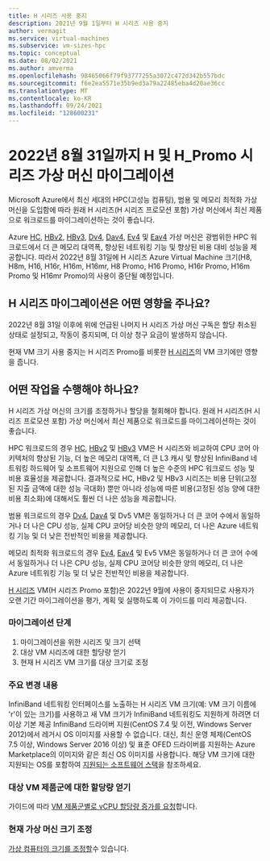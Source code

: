 ```yaml
---
title: H 시리즈 사용 중지
description: 2021년 9월 1일부터 H 시리즈 사용 중지
author: vermagit
ms.service: virtual-machines
ms.subservice: vm-sizes-hpc
ms.topic: conceptual
ms.date: 08/02/2021
ms.author: amverma
ms.openlocfilehash: 98465066f79f93777255a3072c472d342b557bdc
ms.sourcegitcommit: f6e2ea5571e35b9ed3a79a22485eba4d20ae36cc
ms.translationtype: MT
ms.contentlocale: ko-KR
ms.lasthandoff: 09/24/2021
ms.locfileid: "128600231"
---
```

# <a name="migrate-your-h-and-h_promo-series-virtual-machines-by-august-31-2022"></a>2022년 8월 31일까지 H 및 H_Promo 시리즈 가상 머신 마이그레이션
Microsoft Azure에서 최신 세대의 HPC(고성능 컴퓨팅), 범용 및 메모리 최적화 가상 머신을 도입함에 따라 원래 H 시리즈(H 시리즈 프로모션 포함) 가상 머신에서 최신 제품으로 워크로드를 마이그레이션하는 것이 좋습니다.

Azure [HC](hc-series.md), [HBv2](hbv2-series.md), [HBv3](hbv3-series.md), [Dv4](dv4-dsv4-series.md), [Dav4](dav4-dasv4-series.md), [Ev4](ev4-esv4-series.md) 및 [Eav4](eav4-easv4-series.md) 가상 머신은 광범위한 HPC 워크로드에서 더 큰 메모리 대역폭, 향상된 네트워킹 기능 및 향상된 비용 대비 성능을 제공합니다. 따라서 2022년 8월 31일에 H 시리즈 Azure Virtual Machine 크기(H8, H8m, H16, H16r, H16m, H16mr, H8 Promo, H16 Promo, H16r Promo, H16m Promo 및 H16mr Promo)의 사용이 중단될 예정입니다.

## <a name="how-does-the-h-series-migration-affect-me"></a>H 시리즈 마이그레이션은 어떤 영향을 주나요?  

2022년 8월 31일 이후에 위에 언급된 나머지 H 시리즈 가상 머신 구독은 할당 취소된 상태로 설정되고, 작동이 중지되며, 더 이상 청구 요금이 발생하지 않습니다. 

현재 VM 크기 사용 중지는 H 시리즈 Promo를 비롯한 [H 시리즈](h-series.md)의 VM 크기에만 영향을 줍니다. 

## <a name="what-actions-should-i-take"></a>어떤 작업을 수행해야 하나요?  

H 시리즈 가상 머신의 크기를 조정하거나 할당을 철회해야 합니다. 원래 H 시리즈(H 시리즈 프로모션 포함) 가상 머신에서 최신 제품으로 워크로드를 마이그레이션하는 것이 좋습니다.

HPC 워크로드의 경우 [HC](hc-series.md), [HBv2](hbv2-series.md) 및 [HBv3](hbv3-series.md) VM은 H 시리즈와 비교하여 CPU 코어 아키텍처의 향상된 기능, 더 높은 메모리 대역폭, 더 큰 L3 캐시 및 향상된 InfiniBand 네트워킹 하드웨어 및 소프트웨어 지원으로 인해 더 높은 수준의 HPC 워크로드 성능 및 비용 효율성을 제공합니다. 결과적으로 HC, HBv2 및 HBv3 시리즈는 비용 단위(고정된 지출 금액에 대한 성능 극대화) 뿐만 아니라 성능에 따른 비용(고정된 성능 양에 대한 비용 최소화)에 대해서도 훨씬 더 나은 성능을 제공합니다. 

범용 워크로드의 경우 [Dv4](dv4-dsv4-series.md), [Dav4](dav4-dasv4-series.md) 및 Dv5 VM은 동일하거나 더 큰 코어 수에서 동일하거나 더 나은 CPU 성능, 실제 CPU 코어당 비슷한 양의 메모리, 더 나은 Azure 네트워킹 기능 및 더 낮은 전반적인 비용을 제공합니다. 

메모리 최적화 워크로드의 경우 [Ev4](ev4-esv4-series.md), [Eav4](eav4-easv4-series.md) 및 Ev5 VM은 동일하거나 더 큰 코어 수에서 동일하거나 더 나은 CPU 성능, 실제 CPU 코어당 비슷한 양의 메모리, 더 나은 Azure 네트워킹 기능 및 더 낮은 전반적인 비용을 제공합니다. 

[H 시리즈](h-series.md) VM(H 시리즈 Promo 포함)은 2022년 9월에 사용이 중지되므로 사용자가 오랜 기간 마이그레이션을 평가, 계획 및 실행하도록 이 가이드를 미리 제공합니다. 


### <a name="migration-steps"></a>마이그레이션 단계 
1. 마이그레이션을 위한 시리즈 및 크기 선택 
2. 대상 VM 시리즈에 대한 할당량 얻기 
3. 현재 H 시리즈 VM 크기를 대상 크기로 조정 


### <a name="breaking-changes"></a>주요 변경 내용 
InfiniBand 네트워킹 인터페이스를 노출하는 H 시리즈 VM 크기(예: VM 크기 이름에 'r'이 있는 크기)를 사용하고 새 VM 크기가 InfiniBand 네트워킹도 지원하게 하려면 더 이상 기본 제공 InfiniBand 드라이버 지원(CentOS 7.4 및 이전, Windows Server 2012)에서 레거시 OS 이미지를 사용할 수 없습니다. 대신, 최신 운영 체제(CentOS 7.5 이상, Windows Server 2016 이상) 및 표준 OFED 드라이버를 지원하는 Azure Marketplace의 이미지와 같은 최신 OS 이미지를 사용합니다. 해당 VM 크기에 대한 지원되는 OS를 포함하여 [지원되는 소프트웨어 스택](hbv3-series.md#get-started)을 참조하세요. 


### <a name="get-quota-for-the-target-vm-family"></a>대상 VM 제품군에 대한 할당량 얻기 

가이드에 따라 [VM 제품군별로 vCPU 할당량 증가를 요청](../azure-portal/supportability/per-vm-quota-requests.md)합니다.


### <a name="resize-the-current-virtual-machine"></a>현재 가상 머신 크기 조정
[가상 컴퓨터의 크기를 조정할](resize-vm.md)수 있습니다.
